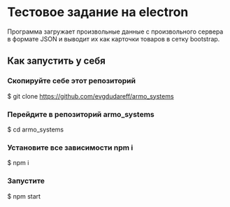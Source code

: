 # Тестовое задание на electron
Программа загружает произвольные данные с произвольного сервера в формате JSON и выводит их как карточки товаров в сетку bootstrap.

## Как запустить у себя

### Скопируйте себе этот репозиторий 
$ git clone https://github.com/evgdudareff/armo_systems

### Перейдите в репозиторий armo_systems
$ cd armo_systems

### Установите все зависимости npm i
$ npm i

### Запустите
$ npm start

